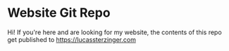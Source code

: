 # Website Git Repo
Hi! If you're here and are looking for my website, the contents of this repo get published to https://lucassterzinger.com